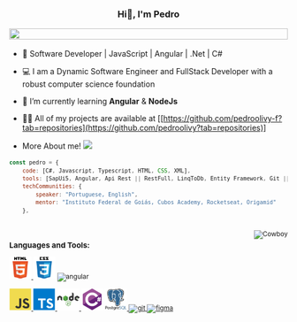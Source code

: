 <h3 align="center"> Hi👋, I'm Pedro </h3>

<img src="https://i.imgur.com/dBaSKWF.gif" height="20" width="100%">

- 🔭  Software Developer | JavaScript | Angular | .Net | C#

- :computer: I am a Dynamic Software Engineer and FullStack Developer with a robust computer science foundation

- 🌱 I’m currently learning **Angular** & **NodeJs**
  
- 👨‍💻 All of my projects are available at [[https://github.com/pedroolivy-f?tab=repositories](https://github.com/pedroolivy?tab=repositories)]

- <p>More About me! <small><img src="https://i.pinimg.com/originals/e5/93/ab/e593ab0589d5f1b389e4dfbcce2bce20.gif" width= "50" heigth= "60"></small</p>


```JavaScript
const pedro = {
	code: [C#, Javascript, Typescript, HTML, CSS, XML],
	tools: [SapUi5, Angular, Api Rest || RestFull, LinqToDb, Entity Framework, Git || Github || GitLab],
	techCommunities: {
		speaker: "Portuguese, English",
		mentor: "Instituto Federal de Goiás, Cubos Academy, Rocketseat, Origamid"
	},
```

<br>

<img align="right" alt="Cowboy"  height="160" src="https://i.giphy.com/media/JTV1xv9aadY3YLwEfy/200w.webp">

<h3 align="left">Languages and Tools:</h3>

<p align="left"> 
	
</a> <a href="https://www.w3.org/html/" target="_blank" rel="noreferrer"> <img src="https://raw.githubusercontent.com/devicons/devicon/master/icons/html5/html5-original-wordmark.svg" alt="html5" width="40" height="40"/> 
</a> <img src="https://raw.githubusercontent.com/devicons/devicon/master/icons/css3/css3-original-wordmark.svg" alt="css3" width="40" height="40"/> 
<a> <img src="https://cdn.jsdelivr.net/gh/devicons/devicon@latest/icons/angularjs/angularjs-original.svg" alt="angular" width="40" height="40" /></a>

</a> <a href="https://developer.mozilla.org/en-US/docs/Web/JavaScript" target="_blank" rel="noreferrer"> <img src="https://raw.githubusercontent.com/devicons/devicon/master/icons/javascript/javascript-original.svg" alt="javascript" width="40" height="40"/>
</a> <a href="https://www.typescriptlang.org/" target="_blank" rel="noreferrer"> <img src="https://raw.githubusercontent.com/devicons/devicon/master/icons/typescript/typescript-original.svg" alt="typescript" width="40" height="40"/> 
</a> <a href="https://nodejs.org" target="_blank" rel="noreferrer"> <img src="https://raw.githubusercontent.com/devicons/devicon/master/icons/nodejs/nodejs-original-wordmark.svg" alt="nodejs" width="40" height="40"/> 
<a> <img src="https://raw.githubusercontent.com/devicons/devicon/master/icons/csharp/csharp-original.svg" alt="csharp" width="40" height="40"/>
</a> <a href="https://www.postgresql.org" target="_blank" rel="noreferrer"> <img src="https://raw.githubusercontent.com/devicons/devicon/master/icons/postgresql/postgresql-original-wordmark.svg" alt="postgresql" width="40" height="40"/> 
</a>
<a href="https://git-scm.com/" target="_blank" rel="noreferrer"> <img src="https://www.vectorlogo.zone/logos/git-scm/git-scm-icon.svg" alt="git" width="40" height="40"/> 
<a href="https://www.figma.com/" target="_blank" rel="noreferrer"> <img src="https://www.vectorlogo.zone/logos/figma/figma-icon.svg" alt="figma" width="40" height="40"/>

</p>
